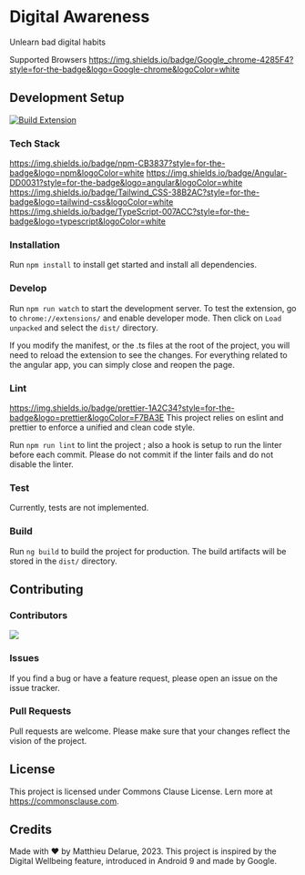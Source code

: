 # Digital Awareness
Unlearn bad digital habits

Supported Browsers
https://img.shields.io/badge/Google_chrome-4285F4?style=for-the-badge&logo=Google-chrome&logoColor=white

## Development Setup
[![Build Extension](https://github.com/MatthewDlr/Digital-Awareness/actions/workflows/build.yml/badge.svg)](https://github.com/MatthewDlr/Digital-Awareness/actions/workflows/build.yml)

### Tech Stack
https://img.shields.io/badge/npm-CB3837?style=for-the-badge&logo=npm&logoColor=white
https://img.shields.io/badge/Angular-DD0031?style=for-the-badge&logo=angular&logoColor=white
https://img.shields.io/badge/Tailwind_CSS-38B2AC?style=for-the-badge&logo=tailwind-css&logoColor=white
https://img.shields.io/badge/TypeScript-007ACC?style=for-the-badge&logo=typescript&logoColor=white


### Installation
Run `npm install` to install get started and install all dependencies.

### Develop
Run `npm run watch` to start the development server.
To test the extension, go to `chrome://extensions/` and enable developer mode.
Then click on `Load unpacked` and select the `dist/` directory.

If you modify the manifest, or the .ts files at the root of the project, you will need to reload the extension to see the changes.
For everything related to the angular app, you can simply close and reopen the page.

### Lint
https://img.shields.io/badge/prettier-1A2C34?style=for-the-badge&logo=prettier&logoColor=F7BA3E
This project relies on eslint and prettier to enforce a unified and clean code style.

Run `npm run lint` to lint the project ; also a hook is setup to run the linter before each commit. 
Please do not commit if the linter fails and do not disable the linter.

### Test
Currently, tests are not implemented.

### Build
Run `ng build` to build the project for production. 
The build artifacts will be stored in the `dist/` directory.

## Contributing

### Contributors
<a href = "https://github.com/madushadhanushka/simple-sqlite/graphs/contributors">
  <img src = "https://contrib.rocks/image?repo=madushadhanushka/simple-sqlite"/>
</a>

### Issues
If you find a bug or have a feature request, please open an issue on the issue tracker.

### Pull Requests
Pull requests are welcome. Please make sure that your changes reflect the vision of the project.

## License
This project is licensed under Commons Clause License. 
Lern more at https://commonsclause.com.

## Credits
Made with ❤️ by Matthieu Delarue, 2023.
This project is inspired by the Digital Wellbeing feature, introduced in Android 9 and made by Google.
